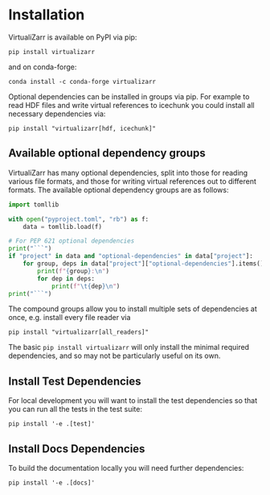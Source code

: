 # Installation

VirtualiZarr is available on PyPI via pip:

```shell
pip install virtualizarr
```

and on conda-forge:

```shell
conda install -c conda-forge virtualizarr
```

Optional dependencies can be installed in groups via pip. For example to read HDF files and write virtual references to icechunk you could install all necessary dependencies via:

```shell
pip install "virtualizarr[hdf, icechunk]"
```

## Available optional dependency groups

VirtualiZarr has many optional dependencies, split into those for reading various file formats, and those for writing virtual references out to different formats. The available optional dependency groups are as follows:

```python exec="true"
import tomllib

with open("pyproject.toml", "rb") as f:
    data = tomllib.load(f)

# For PEP 621 optional dependencies
print("```")
if "project" in data and "optional-dependencies" in data["project"]:
    for group, deps in data["project"]["optional-dependencies"].items():
        print(f"{group}:\n")
        for dep in deps:
            print(f"\t{dep}\n")
print("```")
```

The compound groups allow you to install multiple sets of dependencies at once, e.g. install every file reader via

```shell
pip install "virtualizarr[all_readers]"
```

The basic `pip install virtualizarr` will only install the minimal required dependencies, and so may not be particularly useful on its own.

## Install Test Dependencies

For local development you will want to install the test dependencies so that you can run all the tests in the test suite:

```shell
pip install '-e .[test]'
```

## Install Docs Dependencies

To build the documentation locally you will need further dependencies:

```shell
pip install '-e .[docs]'
```
